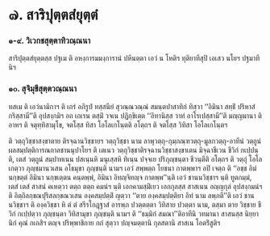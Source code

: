 <h1>๗. สาริปุตฺตสํยุตฺตํ</h1>
<h3>๑-๙. วิเวกชสุตฺตาทิวณฺณนา</h3>
<p> สาริปุตฺตสํยุตฺตสฺส  ปฐเม ติ อหงฺการมมงฺการานํ ปหีนตฺตา เอวํ น โหติฯ ทุติยาทีสุปิ เอเสว นโยฯ ปฐมาทีนิฯ</p>


<h3>๑๐. สุจิมุขีสุตฺตวณฺณนา</h3>
<p> ทสเม ติ เอวํนามิกาฯ ติ เถรํ อภิรูปํ ทสฺสนียํ สุวณฺณวณฺณํ สมนฺตปาสาทิกํ ทิสฺวา ‘‘อิมินา สทฺธิํ ปริหาสํ กริสฺสามี’’ติ อุปสงฺกมิฯ อถ เถเรน ตสฺมิํ วจเน ปฎิกฺขิเตฺต ‘‘อิทานิสฺส  วาทํ อาโรเปสฺสามี’’ติ มญฺญมานา ติ อาหฯ ติ  จตุทฺทิสามุโข, จตโสฺส ทิสา โอโลเกโนฺตติ อโตฺถฯ ติ จตโสฺส วิทิสา โอโลเกโนฺตฯ</p>


<p>ติ วตฺถุวิชฺชาสงฺขาตาย ติรจฺฉานวิชฺชายฯ วตฺถุวิชฺชา นาม ลาพุวตฺถุ-กุมฺภณฺฑวตฺถุ-มูลกวตฺถุ-อาทีนํ วตฺถูนํ ผลสมฺปตฺติการณกาลชานนุปาโยฯ ติ เตเนว วตฺถุวิชฺชาติรจฺฉานวิชฺชาสงฺขาเตน มิจฺฉาชีเวน ชีวิกํ กเปฺปนฺติ, เตสํ วตฺถูนํ สมฺปาทเนน ปสเนฺนหิ มนุเสฺสหิ ทิเนฺน ปจฺจเย ปริภุญฺชนฺตา ชีวนฺตีติ อโตฺถฯ ติ วตฺถุํ โอโลเกตฺวา ภุญฺชมานวเสน อโธมุขา ภุญฺชนฺติ นามฯ เอวํ สพฺพตฺถ โยชนา กาตพฺพาฯ อปิ เจตฺถ ติ ‘‘อชฺช อิมํ นกฺขตฺตํ อิมินา นกฺขเตฺตน คนฺตพฺพํ, อิมินา อิทญฺจิทญฺจ กาตพฺพ’’นฺติ เอวํ ชานนวิชฺชาฯ นฺติ ทูตกมฺมํ, เตสํ เตสํ สาสนํ คเหตฺวา ตตฺถ ตตฺถ คมนํฯ นฺติ เอกคามสฺมิํเยว เอกกุลสฺส สาสเนน อญฺญกุลํ  อุปสงฺกมนํฯ ติ อิตฺถิลกฺขณปุริสลกฺขณวเสน องฺคสมฺปตฺติํ ญตฺวา ‘‘ตาย องฺคสมฺปตฺติยา อิทํ นาม ลพฺภตี’’ติ เอวํ ชานนวิชฺชาฯ ติ องฺควิชฺชา หิ ตํ ตํ สรีรโกฎฺฐาสํ อารพฺภ ปวตฺตตฺตา วิทิสาย ปวตฺตา นาม, ตสฺมา ตาย วิชฺชาย ชีวิกํ กเปฺปตฺวา ภุญฺชนฺตา วิทิสามุขา ภุญฺชนฺติ นามฯ ติ ‘‘ธมฺมิกํ สมณา’’ติอาทีนิ วทมานา สาสนสฺส นิยฺยานิกํ คุณํ กเถสิฯ ตญฺจ ปริพฺพาชิกาย กถํ สุตฺวา ปญฺจมตฺตานิ กุลสตานิ สาสเน โอตริํสูติฯ</p>

</p>






